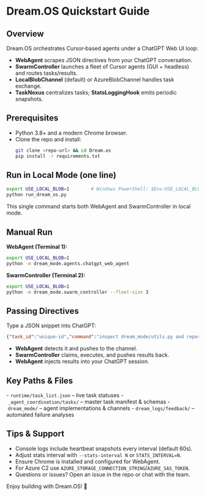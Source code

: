 # Dream.OS Quickstart Guide

## Overview
Dream.OS orchestrates Cursor‐based agents under a ChatGPT Web UI loop:
- **WebAgent** scrapes JSON directives from your ChatGPT conversation.
- **SwarmController** launches a fleet of Cursor agents (GUI + headless) and routes tasks/results.
- **LocalBlobChannel** (default) or AzureBlobChannel handles task exchange.
- **TaskNexus** centralizes tasks; **StatsLoggingHook** emits periodic snapshots.

## Prerequisites
- Python 3.8+ and a modern Chrome browser.
- Clone the repo and install:
  ```bash
  git clone <repo-url> && cd Dream.os
  pip install -r requirements.txt
  ```

## Run in Local Mode (one line)
```bash
export USE_LOCAL_BLOB=1        # Windows PowerShell: $Env:USE_LOCAL_BLOB='1'
python run_dream_os.py
```
This single command starts both WebAgent and SwarmController in local mode.

## Manual Run
**WebAgent (Terminal 1):**
```bash
export USE_LOCAL_BLOB=1
python -m dream_mode.agents.chatgpt_web_agent
```
**SwarmController (Terminal 2):**
```bash
export USE_LOCAL_BLOB=1
python -m dream_mode.swarm_controller --fleet-size 3
```

## Passing Directives
Type a JSON snippet into ChatGPT:
```json
{"task_id":"unique-id","command":"inspect dream_mode/utils.py and report functions"}
```
- **WebAgent** detects it and pushes to the channel.
- **SwarmController** claims, executes, and pushes results back.
- **WebAgent** injects results into your ChatGPT session.

## Key Paths & Files
- `runtime/task_list.json` – live task statuses
- `_agent_coordination/tasks/` – master task manifest & schemas
- `dream_mode/` – agent implementations & channels
- `dream_logs/feedback/` – automated failure analyses

## Tips & Support
- Console logs include heartbeat snapshots every interval (default 60s).
- Adjust stats interval with `--stats-interval N` or `STATS_INTERVAL=N`.
- Ensure Chrome is installed and configured for WebAgent.
- For Azure C2 use `AZURE_STORAGE_CONNECTION_STRING`/`AZURE_SAS_TOKEN`.
- Questions or issues? Open an issue in the repo or chat with the team.

Enjoy building with Dream.OS! 🚀